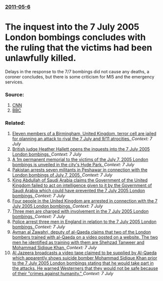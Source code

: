 ### [2011-05-6](/news/2011/05/6/index.md)

# The inquest into the 7 July 2005 London bombings concludes with the ruling that the victims had been unlawfully killed.   

Delays in the response to the 7/7 bombings did not cause any deaths, a coroner concludes, but there is some criticism for MI5 and the emergency services.


### Source:

1. [CNN](http://www.cnn.com/2011/WORLD/europe/05/06/uk.terror.verdict/index.html)
2. [BBC](http://www.bbc.co.uk/news/uk-13308371)

### Related:

1. [Eleven members of a Birmingham, United Kingdom, terror cell are jailed for planning an attack to rival the 7 July and 9/11 atrocities. ](/news/2013/04/26/eleven-members-of-a-birmingham-united-kingdom-terror-cell-are-jailed-for-planning-an-attack-to-rival-the-7-july-and-9-11-atrocities.md) _Context: 7 July_
2. [British judge Heather Hallett opens the inquests into the 7 July 2005 London bombings.  ](/news/2010/10/11/british-judge-heather-hallett-opens-the-inquests-into-the-7-july-2005-london-bombings.md) _Context: 7 July_
3. [ A 1m permanent memorial to the victims of the July 7, 2005 London bombings is unveiled in the city's Hyde Park. ](/news/2009/07/7/a-ps1m-permanent-memorial-to-the-victims-of-the-july-7-2005-london-bombings-is-unveiled-in-the-city-s-hyde-park.md) _Context: 7 July_
4. [ Pakistan arrests seven militants in Peshawar in connection with the London bombings of July 7, 2005. ](/news/2009/01/22/pakistan-arrests-seven-militants-in-peshawar-in-connection-with-the-london-bombings-of-july-7-2005.md) _Context: 7 July_
5. [ King Abdullah of Saudi Arabia claims the Government of the United Kingdom failed to act on intelligence given to it by the Government of Saudi Arabia which could have prevented the 7 July 2005 London bombings.  ](/news/2007/10/29/king-abdullah-of-saudi-arabia-claims-the-government-of-the-united-kingdom-failed-to-act-on-intelligence-given-to-it-by-the-government-of-sa.md) _Context: 7 July_
6. [ Four people in the United Kingdom are arrested in connection with the 7 July 2005 London bombings. ](/news/2007/05/9/four-people-in-the-united-kingdom-are-arrested-in-connection-with-the-7-july-2005-london-bombings.md) _Context: 7 July_
7. [ Three men are charged with involvement in the 7 July 2005 London bombings. ](/news/2007/04/5/three-men-are-charged-with-involvement-in-the-7-july-2005-london-bombings.md) _Context: 7 July_
8. [ Police arrest three men in England in relation to the 7 July 2005 London bombings. ](/news/2007/03/22/police-arrest-three-men-in-england-in-relation-to-the-7-july-2005-london-bombings.md) _Context: 7 July_
9. [ Ayman al Zawahri, deputy of al-Qaeda claims that two of the London bombers trained with al-Qaeda on a video posted on a website. The two men he identified as training with them are Shehzad Tanweer and Mohammad Sidique Khan. ](/news/2006/07/7/ayman-al-zawahri-deputy-of-al-qaeda-claims-that-two-of-the-london-bombers-trained-with-al-qaeda-on-a-video-posted-on-a-website-the-two-me.md) _Context: 7 July_
10. [ Al Jazeera broadcasts a video tape claimed to be supplied by Al-Qaeda which apparently shows suicide bomber Mohammad Sidique Khan prior to the 7 July 2005 London bombings stating that he would take part in the attacks. He warned Westerners that they would not be safe because of their "crimes against humanity."  ](/news/2005/09/1/al-jazeera-broadcasts-a-video-tape-claimed-to-be-supplied-by-al-qaeda-which-apparently-shows-suicide-bomber-mohammad-sidique-khan-prior-to.md) _Context: 7 July_
